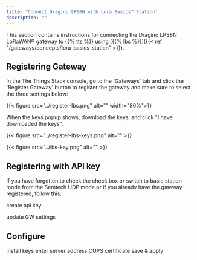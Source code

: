 ```yaml
---
title: "Connect Dragino LPS8N with Lora Basics™ Station"
description: ""
---
```


This section contains instructions for connecting the Dragino LPS8N LoRaWAN® gateway to {{% tts %}} using [{{% lbs %}}]({{< ref "/gateways/concepts/lora-basics-station" >}}).

<!--more-->

## Registering Gateway

In the The Things Stack console, go to the 'Gateways' tab and click the 'Register Gateway' button to register the gateway and make sure to select the three settings below:

{{< figure src="../register-lbs.png" alt="" width="80%">}}

When the keys popup shows, download the keys, and click "I have downloaded the keys".

{{< figure src="../register-lbs-keys.png" alt="" >}}

{{< figure src="../lbs-key.png" alt="" >}}


## Registering with API key

If you have forgotten to check the check box or switch to basic station mode from the Semtech UDP mode or if you already have the gateway registered, follow this:

create api key

update GW settings

## Configure

install keys
enter server address
CUPS certificate
save & apply

